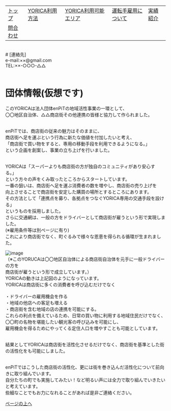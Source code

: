 <table>
<tr>
  <td><a href = "https://1625050744.gihub.io/BGroup/index.html">トップ</a><br></td>
  <td><a href = ".html">YORICA利用方法</a><br></td>
  <td><a href = "https://16-2505-020-7.github.io/YORICA/TimeTable.html">YORICA利用可能エリア</a><br></td>
  <td><a href = "https://kodai1221.github.io/employment/index.html">運転手雇用について</a><br></td>
  <td><a href = "https://16-2505-0468.github.io/w046ff/dandai.html">実績紹介</a><br></td><br>
</tr>
<tr>
  <td><a href = "hoby.html">問合わせ</a><br></td>
</tr>
</table><br>
# [連絡先]<br>
e-mail:××@gmail.com<br>
TEL:××-○○○-△△<br><br>

# 団体情報(仮想です)<br>
このYORICAは法人団体enPiTの地域活性事業の一環として、  
〇〇地区自治体、△△商店街その他連携の皆様と協力して作られました。<br><br>

enPiTでは、商店街の従来の魅力はそのままに、<br>
商店街へ足を運ぶという行為に新たな価値を付加したいと考え、<br>
「商店街で買い物をすると、専用の移動手段を利用できるようになる。」<br>
という企画を創案し、事業の立ち上げを行いました。<br><br>

YORICAは「スーパーよりも商店街の方が独自のコミュニティがあり安心する。」<br>
という方々の声をくみ取ったところからスタートしています。<br>
一番の狙いは、商店街へ足を運ぶ消費者の数を増やし、商店街の売り上げを<br>
向上させることで商店街を安定した購買の場所とするところにあります。<br>
その方法として「連携点を募り、各拠点をつなぐYORICA専用の交通手段を設ける」<br>
というものを採用しました。<br>
さらに交通網は、一般の方をドライバーとして商店街が雇うという形で実現しました。<br>
(※雇用条件等は別ページに有り)<br>
これにより商店街でなく、町ぐるみで様々な恩恵を得られる循環が生まれました。<br>

![image](/w046ff/zu.png)<br>
（※このYORUCAは〇〇地区自治体による商店街自治体を元手に一般ドライバーの方を<br>
商店街が雇うという形で成立しています。）<br>
YORICAの動きは上記図のようになっています。<br>
YORICAは商店街に多くの消費者を呼び込むだけでなく<br><br>
・ドライバーの雇用機会を作る<br>
・地域の他店への客足も増える<br>
・商店街を含む地域の店の連携を可能にする。<br>
これらの利点を備えているため、日常の買い物に利用する地域住民だけでなく、<br>
〇〇町の名物を堪能したい観光客の呼び込みを可能にし、<br>
雇用機会を得るためにやってくる定住人口を増やすことも可能としています。<br><br>

結果としてYORICAは商店街を活性化させるだけでなく、商店街を基準とした街の活性化をも可能にしました。<br><br>

enPiTではこうした商店街の活性化、更には街を巻き込んだ活性化について前向きに取り組んでいます。<br>
自分たちの町でも実施してみたい！など明るい声には全力で取り組んでいきたいと考えています。<br>
些細なことでもお力になれることがあれば是非ご連絡ください。
<p><a href = "./">ページの上へ</a></p>
